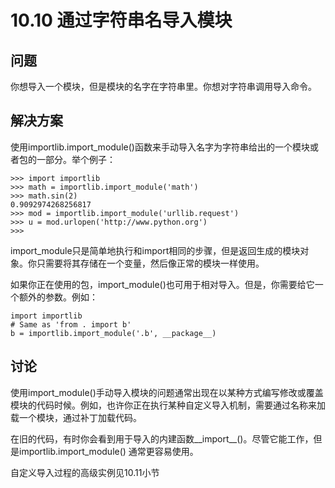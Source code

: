 

# 10.10 通过字符串名导入模块

## 问题

你想导入一个模块，但是模块的名字在字符串里。你想对字符串调用导入命令。

## 解决方案

使用importlib.import_module()函数来手动导入名字为字符串给出的一个模块或者包的一部分。举个例子：

    
    
    >>> import importlib
    >>> math = importlib.import_module('math')
    >>> math.sin(2)
    0.9092974268256817
    >>> mod = importlib.import_module('urllib.request')
    >>> u = mod.urlopen('http://www.python.org')
    >>>
    

import_module只是简单地执行和import相同的步骤，但是返回生成的模块对象。你只需要将其存储在一个变量，然后像正常的模块一样使用。

如果你正在使用的包，import_module()也可用于相对导入。但是，你需要给它一个额外的参数。例如：

    
    
    import importlib
    # Same as 'from . import b'
    b = importlib.import_module('.b', __package__)
    

## 讨论

使用import_module()手动导入模块的问题通常出现在以某种方式编写修改或覆盖模块的代码时候。例如，也许你正在执行某种自定义导入机制，需要通过名称来加载一个模块，通过补丁加载代码。

在旧的代码，有时你会看到用于导入的内建函数__import__()。尽管它能工作，但是importlib.import_module() 通常更容易使用。

自定义导入过程的高级实例见10.11小节


